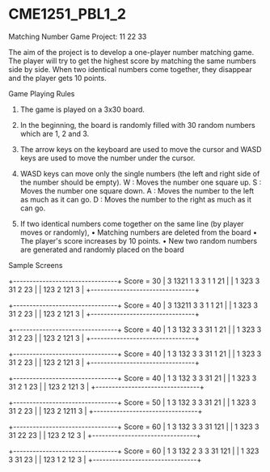 # CME1251_PBL1_2
Matching Number Game
Project:   11 22 33
 

The aim of the project is to develop a one-player number matching game.
The player will try to get the highest score by matching the same numbers side by side.
When two identical numbers come together, they disappear and the player gets 10 points. 


Game Playing Rules

1. The game is played on a 3x30 board.

2. In the beginning, the board is randomly filled with 30 random numbers which are 1, 2 and 3. 

3. The arrow keys on the keyboard are used to move the cursor and WASD keys are used to move the number under the cursor.

4. WASD keys can move only the single numbers (the left and right side of the number should be empty). 
W : Moves the number one square up. 
S : Moves the number one square down. 
A : Moves the number to the left as much as it can go.
D : Moves the number to the right as much as it can go.

5. If two identical numbers come together on the same line (by player moves or randomly), 
•	Matching numbers are deleted from the board 
•	The player's score increases by 10 points. 
•	New two random numbers are generated and randomly placed on the board 



Sample Screens 

+--------------------------------+      Score = 30
|    3 1321   1 3 3  1      1 21 |
|  1    323  3 31     2       23 |
| 123            2       121   3 |
+--------------------------------+


+--------------------------------+      Score = 40
|    3 13211    3 3  1      1 21 |
|  1    323  3 31     2       23 |
| 123            2       121   3 |
+--------------------------------+


+--------------------------------+      Score = 40
| 1  3 132      3 3 31      1 21 |
|  1    323  3 31     2       23 |
| 123            2       121   3 |
+--------------------------------+



+--------------------------------+      Score = 40
| 1  3 132      3 3 31      1 21 |
|  1    323  3 31     2       23 |
| 123            2       121   3 |
+--------------------------------+


+--------------------------------+      Score = 40
| 1  3 132      3 3 31        21 |
|  1    323  3 31     2     1 23 |
| 123            2       121   3 |
+--------------------------------+


+--------------------------------+      Score = 50
| 1  3 132      3 3 31        21 |
|  1    323  3 31     2       23 |
| 123            2       1211  3 |
+--------------------------------+


+--------------------------------+      Score = 60
| 1  3 132      3 3 31       121 |
|  1    323  3 31     22      23 |
| 123            2       12    3 |
+--------------------------------+


+--------------------------------+      Score = 60
| 1  3 132 2    3 3 31       121 |
|  1    323  3 31             23 |
| 123    1       2       12    3 |
+--------------------------------+



